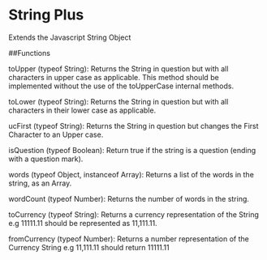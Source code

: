 # String Plus

Extends the Javascript String Object

##Functions

toUpper (typeof String): Returns the String in question but with all characters in upper case as applicable. This method should be implemented without the use of the toUpperCase internal methods.

toLower (typeof String): Returns the String in question but with all characters in their lower case as applicable. 

ucFirst (typeof String): Returns the String in question but changes the First Character to an Upper case. 

isQuestion (typeof Boolean): Return true if the string is a question (ending with a question mark). 

words (typeof Object, instanceof Array): Returns a list of the words in the string, as an Array. 

wordCount (typeof Number): Returns the number of words in the string.

toCurrency (typeof String): Returns a currency representation of the String e.g 11111.11 should be represented as 11,111.11.

fromCurrency (typeof Number): Returns a number representation of the Currency String e.g 11,111.11 should return 11111.11